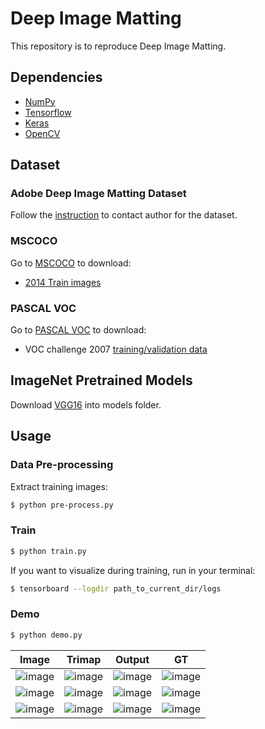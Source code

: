# Deep Image Matting
This repository is to reproduce Deep Image Matting.

## Dependencies
- [NumPy](http://docs.scipy.org/doc/numpy-1.10.1/user/install.html)
- [Tensorflow](https://www.tensorflow.org/versions/r0.8/get_started/os_setup.html)
- [Keras](https://keras.io/#installation)
- [OpenCV](https://opencv-python-tutroals.readthedocs.io/en/latest/)

## Dataset
### Adobe Deep Image Matting Dataset
Follow the [instruction](https://sites.google.com/view/deepimagematting) to contact author for the dataset.

### MSCOCO
Go to [MSCOCO](http://cocodataset.org/#download) to download:
* [2014 Train images](http://images.cocodataset.org/zips/train2014.zip)


### PASCAL VOC
Go to [PASCAL VOC](http://host.robots.ox.ac.uk/pascal/VOC/) to download:
* VOC challenge 2007 [training/validation data](http://host.robots.ox.ac.uk/pascal/VOC/voc2007/VOCtrainval_06-Nov-2007.tar)

## ImageNet Pretrained Models
Download [VGG16](https://github.com/fchollet/deep-learning-models/releases/download/v0.1/vgg16_weights_tf_dim_ordering_tf_kernels.h5) into models folder.


## Usage
### Data Pre-processing
Extract training images:
```bash
$ python pre-process.py
```

### Train
```bash
$ python train.py
```

If you want to visualize during training, run in your terminal:
```bash
$ tensorboard --logdir path_to_current_dir/logs
```

### Demo

```bash
$ python demo.py
```

Image | Trimap | Output | GT |
|---|---|---|---|
|![image](https://github.com/foamliu/Deep-Image-Matting/raw/master/images/182_18293_image.png)  | ![image](https://github.com/foamliu/Deep-Image-Matting/raw/master/images/182_18293_trimap.png) | ![image](https://github.com/foamliu/Deep-Image-Matting/raw/master/images/182_18293_out.png)| ![image](https://github.com/foamliu/Deep-Image-Matting/raw/master/images/182_18293_alpha.png)|
|![image](https://github.com/foamliu/Deep-Image-Matting/raw/master/images/120_12081_image.png)  | ![image](https://github.com/foamliu/Deep-Image-Matting/raw/master/images/120_12081_trimap.png) | ![image](https://github.com/foamliu/Deep-Image-Matting/raw/master/images/120_12081_out.png)| ![image](https://github.com/foamliu/Deep-Image-Matting/raw/master/images/120_12081_alpha.png)|
|![image](https://github.com/foamliu/Deep-Image-Matting/raw/master/images/249_24980_image.png)  | ![image](https://github.com/foamliu/Deep-Image-Matting/raw/master/images/249_24980_trimap.png) | ![image](https://github.com/foamliu/Deep-Image-Matting/raw/master/images/249_24980_out.png)| ![image](https://github.com/foamliu/Deep-Image-Matting/raw/master/images/249_24980_alpha.png)|

